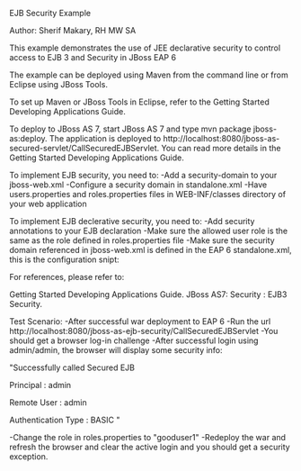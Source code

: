 EJB Security Example

Author: Sherif Makary, RH MW SA

This example demonstrates the use of JEE declarative security to control access to EJB 3 and Security in JBoss EAP 6

The example can be deployed using Maven from the command line or from Eclipse using JBoss Tools.

To set up Maven or JBoss Tools in Eclipse, refer to the Getting Started Developing Applications Guide.

To deploy to JBoss AS 7, start JBoss AS 7 and type mvn package jboss-as:deploy. The application is deployed to http://localhost:8080/jboss-as-secured-servlet/CallSecuredEJBServlet. You can read more details in the Getting Started Developing Applications Guide.

To implement EJB security, you need to:
-Add a security-domain to your jboss-web.xml
-Configure a security domain in standalone.xml
-Have users.properties and roles.properties files in WEB-INF/classes directory of your web application

To implement EJB declerative security, you need to:
-Add security annotations to your EJB declaration
-Make sure the allowed user role is the same as the role defined in roles.properties file
-Make sure the security domain referenced in jboss-web.xml is defined in the EAP 6 standalone.xml, this is the configuration snipt:

<security-domain name="WebSecurityBasic" cache-type="required"></pre>

<authentication>

<login-module code="UsersRoles" flag="required">

<module-option name="usersProperties" value="users.properties"/>

<module-option name="rolesProperties" value="roles.properties"/>

</login-module>

</authentication>

</security-domain>

For references, please refer to:

Getting Started Developing Applications Guide.
JBoss AS7: Security : EJB3 Security.

Test Scenario:
-After successful war deployment to EAP 6
-Run the url http://localhost:8080/jboss-as-ejb-security/CallSecuredEJBServlet
-You should get a browser log-in challenge
-After successful login using admin/admin, the browser will display some security info:

"Successfully called Secured EJB

Principal : admin

Remote User : admin

Authentication Type : BASIC
"


-Change the role in roles.properties to "gooduser1"
-Redeploy the war and refresh the browser and clear the active login and you should get a security exception. 
